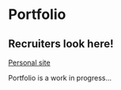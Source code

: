 # Portfolio
## Recruiters look here!

[Personal site](https://edmond120.github.io)

Portfolio is a work in progress...

